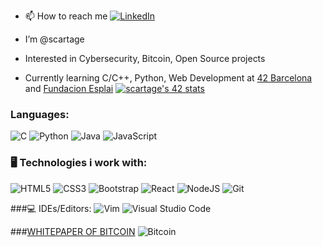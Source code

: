 
- 📫 How to reach me 
  [![LinkedIn](https://img.shields.io/badge/linkedin-%230077B5.svg?style=for-the-badge&logo=linkedin&logoColor=white)](www.linkedin.com/in/SantiagoCartagenaHenao)

- I’m @scartage
- Interested in Cybersecurity, Bitcoin, Open Source projects
- Currently learning C/C++, Python, Web Development at [42 Barcelona](https://www.42barcelona.com/es/) and [Fundacion Esplai](https://fundacionesplai.org/que-hacemos/proyectos/enfocat-2/)
[![scartage's 42 stats](https://badge42.vercel.app/api/v2/clajqcxrz00350flfm44ev8hv/stats?cursusId=21&coalitionId=204)](https://github.com/JaeSeoKim/badge42)

### Languages:
  ![C](https://img.shields.io/badge/c-%2300599C.svg?style=for-the-badge&logo=c&logoColor=white)
  ![Python](https://img.shields.io/badge/python-3670A0?style=for-the-badge&logo=python&logoColor=ffdd54)
  ![Java](https://img.shields.io/badge/java-%23ED8B00.svg?style=for-the-badge&logo=java&logoColor=white)
  ![JavaScript](https://img.shields.io/badge/javascript-%23323330.svg?style=for-the-badge&logo=javascript&logoColor=%23F7DF1E)

### 🖥️ Technologies i work with:
  ![HTML5](https://img.shields.io/badge/html5-%23E34F26.svg?style=for-the-badge&logo=html5&logoColor=white)
  ![CSS3](https://img.shields.io/badge/css3-%231572B6.svg?style=for-the-badge&logo=css3&logoColor=white) 
  ![Bootstrap](https://img.shields.io/badge/bootstrap-%23563D7C.svg?style=for-the-badge&logo=bootstrap&logoColor=white)
  ![React](https://img.shields.io/badge/react-%2320232a.svg?style=for-the-badge&logo=react&logoColor=%2361DAFB)
  ![NodeJS](https://img.shields.io/badge/node.js-6DA55F?style=for-the-badge&logo=node.js&logoColor=white)
  ![Git](https://img.shields.io/badge/git-%23F05033.svg?style=for-the-badge&logo=git&logoColor=white)

###💻 IDEs/Editors:
  ![Vim](https://img.shields.io/badge/VIM-%2311AB00.svg?style=for-the-badge&logo=vim&logoColor=white)
  ![Visual Studio Code](https://img.shields.io/badge/Visual%20Studio%20Code-0078d7.svg?style=for-the-badge&logo=visual-studio-code&logoColor=white)
  
###[WHITEPAPER OF BITCOIN](https://bitcoin.org/en/) 
  ![Bitcoin](https://img.shields.io/badge/Bitcoin-000?style=for-the-badge&logo=bitcoin&logoColor=white)
